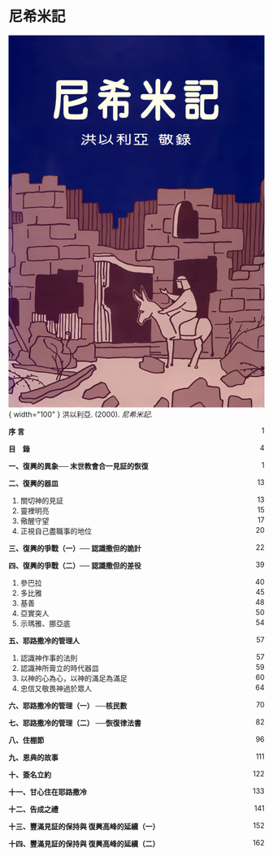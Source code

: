 # 尼希米記
![](../images/cover/尼希米記.webp){ width="100" }
洪以利亞. (2000). *尼希米記*.

**序 言** <span style="float: right;">1</span>

**目　錄** <span style="float: right;">4</span>

**一、復興的異象── 末世教會合一見証的恢復** <span style="float: right;">1</span>

**二、復興的器皿** <span style="float: right;">13</span>

1. 關切神的見証<span style="float: right;">13</span>
1. 靈裡明亮<span style="float: right;">15</span>
1. 儆醒守望<span style="float: right;">17</span>
1. 正視自己盡職事的地位<span style="float: right;">20</span>

**三、復興的爭戰（一）── 認識撒但的詭計** <span style="float: right;">22</span>

**四、復興的爭戰（二）── 認識撒但的差役** <span style="float: right;">39</span>

1. 參巴拉<span style="float: right;">40</span>
1. 多比雅<span style="float: right;">45</span>
1. 基善<span style="float: right;">48</span>
1. 亞實突人<span style="float: right;">50</span>
1. 示瑪雅、挪亞底<span style="float: right;">54</span>

**五、耶路撒冷的管理人** <span style="float: right;">57</span>

1. 認識神作事的法則<span style="float: right;">57</span>
1. 認識神所膏立的時代器皿<span style="float: right;">59</span>
1. 以神的心為心，以神的滿足為滿足<span style="float: right;">60</span>
1. 忠信又敬畏神過於眾人<span style="float: right;">64</span>

**六、耶路撒冷的管理（一） ──核民數** <span style="float: right;">70</span>

**七、耶路撒冷的管理（二） ──恢復律法書** <span style="float: right;">82</span>

**八、住棚節** <span style="float: right;">96</span>

**九、恩典的故事** <span style="float: right;">111</span>

**十、簽名立約** <span style="float: right;">122</span>

**十一、甘心住在耶路撒冷** <span style="float: right;">133</span>

**十二、告成之禮** <span style="float: right;">141</span>

**十三、豐滿見証的保持與 復興高峰的延續（一）** <span style="float: right;">152</span>

**十四、豐滿見証的保持與 復興高峰的延續（二）** <span style="float: right;">162</span>
